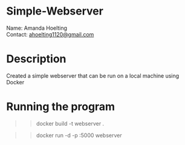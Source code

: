 # Simple-Webserver

Name: Amanda Hoelting  
Contact: ahoelting1120@gmail.com  

# Description

Created a simple webserver that can be run on a local machine using Docker

# Running the program 

>> docker build -t webserver .  

>> docker run -d -p <openport>:5000 webserver
